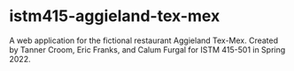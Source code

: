 # istm415-aggieland-tex-mex
A web application for the fictional restaurant Aggieland Tex-Mex. Created by Tanner Croom, Eric Franks, and Calum Furgal for ISTM 415-501 in Spring 2022.
